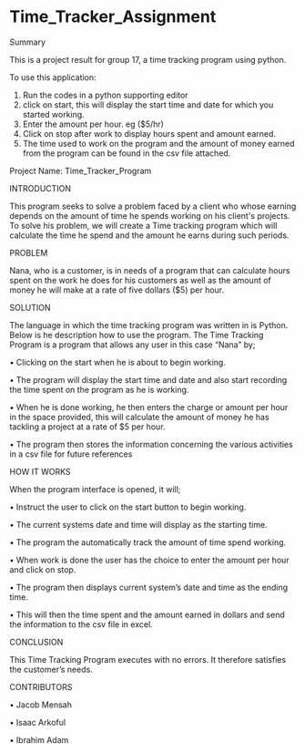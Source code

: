 # Time_Tracker_Assignment

Summary

This is a project result for group 17, a time tracking program using python.

To use this application:
1. Run the codes in a python supporting editor
2. click on start, this will display the start time and date for which you started working.
3. Enter the amount per hour. eg ($5/hr) 
4. Click on stop after work to display hours spent and amount earned.
5. The time used to work on the program and the amount of money earned from the program can be found in the csv file attached.

Project Name: Time_Tracker_Program

INTRODUCTION 

This program seeks to solve a problem faced by a client who whose earning depends on the amount of time he spends working on his client's projects. To solve his problem, we will create a Time tracking program which will calculate the time he spend and the amount he earns during such periods.

PROBLEM

Nana, who is a customer, is in needs of a program that can calculate hours spent on the work he does for his customers as well as the amount of money he will make at a rate of five dollars ($5) per hour.

SOLUTION

The language in which the time tracking program was written in is Python. Below is he description how to use the program.
The Time Tracking Program is a program that allows any user in this case “Nana” by; 

•	Clicking on the start when he is about to begin working.

•	The program will display the start time and date and also start recording the time spent on the program as he is working.

•	When he is done working, he then enters the charge or amount per hour in the space provided, this will calculate the amount of money he has tackling a project at a rate of $5 per hour.

•	The program then stores the information concerning the various activities in a csv file for future references

HOW IT WORKS

When the program interface is opened, it will;

•	Instruct the user to click on the start button to begin working.

•	The current systems date and time will display as the starting time.

•	The program the automatically track the amount of time spend working.

•	When work is done the user has the choice to enter the amount per hour and click on stop.

•	The program then displays current system’s date and time as the ending time.

•	This will then the time spent and the amount earned in dollars and send the information to the csv file in excel. 

CONCLUSION

This Time Tracking Program executes with no errors. It therefore satisfies the customer’s needs.

CONTRIBUTORS

•	Jacob Mensah 

•	Isaac Arkoful

•	Ibrahim Adam

